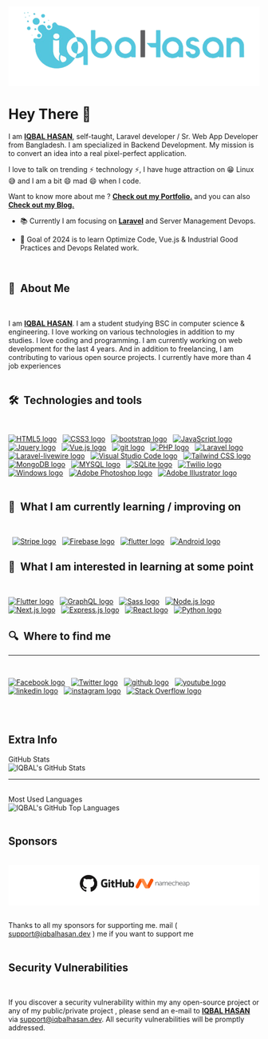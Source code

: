 <div style="text-align:center;">
  <a href="https://iqbalhasan.dev" target="_blank">
    <span style="background:white;">
      <img title="iqbalhasan.dev" src="image/logo.png" alt="IQBAL HASAN" style="background:white;">
    </span>
  </a>
  <!-- ![views](https://api.iqbalhasan.dev/api/visitor/count-and-svg) -->
</div>


# Hey There 👋

I am [**IQBAL HASAN**](https://iqbalhasan.dev), self-taught,
Laravel developer / Sr. Web App Developer from Bangladesh. I am specialized in Backend Development. My mission is to convert an idea into a real pixel-perfect application.

I love to talk on trending ⚡ technology ⚡, I have huge attraction on 😁 Linux 😅 and I am a bit 😄 mad 😄 when I code.

Want to know more about me ? [**Check out my Portfolio.**](https://iqbalhasan.dev) and you can also [**Check out my Blog.**](https://iqbalhasan.com)

- 📚 Currently I am focusing on [**Laravel**](https://laravel.com) and Server Management Devops.

- 🎯 Goal of 2024 is to learn Optimize Code, Vue.js & Industrial Good Practices and Devops Related work.

<br/>

## 🤔  About Me

<br>

I am [**IQBAL HASAN**](https://iqbalhasan.dev). I am a student studying BSC in computer science & engineering. I love working on various technologies in addition to my studies. I love coding and programming. I am currently working on web development for the last 4 years. And in addition to freelancing, I am contributing to various open source projects. I currently have more than 4 job experiences
<br/>
<br/>

## 🛠  Technologies and tools

<br>
<a name="learning-now"></a>

[<img src="https://img.shields.io/badge/HTML5-282C34?logo=html5&logoColor=E34F26" alt="HTML5 logo" title="HTML5" height="25" />][tech_tools_anchor]
&nbsp;
[<img src="https://img.shields.io/badge/CSS3-282C34?logo=css3&logoColor=1572B6" alt="CSS3 logo" title="CSS3" height="25" />][tech_tools_anchor]
&nbsp;
[<img src="https://img.shields.io/badge/Botstrap-282C34?logo=bootstrap&logoColor=6F0FF4" alt="bootstrap logo" title="Bootstrap" height="25" />][tech_tools_anchor]
&nbsp;
[<img src="https://img.shields.io/badge/JavaScript-282C34?logo=javascript&logoColor=F7DF1E" alt="JavaScript logo" title="JavaScript" height="25" />][tech_tools_anchor]
&nbsp;
[<img src="https://img.shields.io/badge/Jquery-282C34?logo=jquery&logoColor=11548A" alt="Jquery logo" title="Jquery" height="25" />][tech_tools_anchor]
&nbsp;
[<img src="https://img.shields.io/badge/Vue.js-282C34?logo=vue.js&logoColor=61DAFB" alt="Vue.js logo" title="Vue.js" height="25" />][tech_tools_anchor]
&nbsp;
[<img src="https://img.shields.io/badge/git-282C34?logo=git&logoColor=F05032" alt="git logo" title="git" height="25" />][tech_tools_anchor]
&nbsp;
[<img src="https://img.shields.io/badge/PHP-282C34?logo=php&logoColor=5F649F" alt="PHP logo" title="PHP" height="25" />][tech_tools_anchor]
&nbsp;
[<img src="https://img.shields.io/badge/Laravel-282C34?logo=laravel&logoColor=C43129" alt="Laravel logo" title="Laravel" height="25" />][tech_tools_anchor]
&nbsp;
[<img src="https://img.shields.io/badge/Laravel-livewire-282C34?logo=laravel-livewire&logoColor=764ABC" alt="Laravel-livewire logo" title="Laravel-livewire" height="25" />][tech_tools_anchor]
&nbsp;
[<img src="https://img.shields.io/badge/VS Code-282C34?logo=visual-studio-code&logoColor=007ACC" alt="Visual Studio Code logo" title="Visual Studio Code" height="25" />][tech_tools_anchor]
&nbsp;
[<img src="https://img.shields.io/badge/Tailwind%20CSS-282C34?logo=tailwind-css&logoColor=38B2AC" alt="Tailwind CSS logo" title="Tailwind CSS" height="25" />][tech_tools_anchor]
&nbsp;
[<img src="https://img.shields.io/badge/MongoDB-282C34?logo=mongodb&logoColor=47A248" alt="MongoDB logo" title="MongoDB" height="25" />][tech_tools_anchor]
&nbsp;
[<img src="https://img.shields.io/badge/MYSQL-282C34?logo=mysql&logoColor=FFBA66" alt="MYSQL logo" title="MYSQL" height="25" />][tech_tools_anchor]
&nbsp;
[<img src="https://img.shields.io/badge/SQLite-282C34?logo=sqlite&logoColor=1887CD" alt="SQLite logo" title="SQLite" height="25" />][tech_tools_anchor]
&nbsp;
[<img src="https://img.shields.io/badge/Twilio-282C34?logo=twilio&logoColor=E52C42" alt="Twilio logo" title="Twilio" height="25" />][tech_tools_anchor]
&nbsp;
[<img src="https://img.shields.io/badge/Windows-282C34?logo=windows&logoColor=046FC9" alt="Windows logo" title="Windows" height="25" />][tech_tools_anchor]
&nbsp;
[<img src="https://img.shields.io/badge/Adobe Photoshop-282C34?logo=adobe-photoshop&logoColor=37AAFF" alt="Adobe Photoshop logo" title="Adobe Photoshop" height="25" />][tech_tools_anchor]
&nbsp;
[<img src="https://img.shields.io/badge/Adobe Illustrator-282C34?logo=adobe-illustrator&logoColor=#FC9803" alt="Adobe Illustrator logo" title="Adobe Illustrator" height="25" />][tech_tools_anchor]
&nbsp;
<br/>
<br/>
<a name="learning-next"></a>

## 📖  What I am currently learning / improving on

<br>

&nbsp;
[<img src="https://img.shields.io/badge/Stripe-282C34?logo=Stripe&logoColor=564FD0" alt="Stripe logo" title="Stripe" height="25" />][learning_now_anchor]
&nbsp;
[<img src="https://img.shields.io/badge/Firebase-282C34?logo=firebase&logoColor=FFCA28" alt="Firebase logo" title="Firebase" height="25" />][learning_now_anchor]
&nbsp;
[<img src="https://img.shields.io/badge/Flutter-282C34?logo=flutter&logoColor=02569B" alt="flutter logo" title="flutter" height="25" />][learning_next_anchor]
&nbsp;
[<img src="https://img.shields.io/badge/Android-282C34?logo=Android&logoColor=3BD982" alt="Android logo" title="Android" height="25" />][learning_next_anchor]
&nbsp;

## 👾  What I am interested in learning at some point

<br>

[<img src="https://img.shields.io/badge/Flutter-282C34?logo=flutter&logoColor=02569B" alt="Flutter logo" title="Flutter" height="25" />][learning_next_anchor]
&nbsp;
[<img src="https://img.shields.io/badge/GraphQL-282C34?logo=graphql&logoColor=E10098" alt="GraphQL logo" title="GraphQL" height="25" />][learning_next_anchor]
&nbsp;
[<img src="https://img.shields.io/badge/Sass-282C34?logo=sass&logoColor=CC6699" alt="Sass logo" title="Sass" height="25" />][learning_next_anchor]
&nbsp;
[<img src="https://img.shields.io/badge/Node.js-282C34?logo=node.js&logoColor=339933" alt="Node.js logo" title="Node.js" height="25" />][learning_next_anchor]
&nbsp;
[<img src="https://img.shields.io/badge/Next.js-282C34?logo=next.js&logoColor=FFFFFF" alt="Next.js logo" title="Next.js" height="25" />][learning_next_anchor]
&nbsp;
[<img src="https://img.shields.io/badge/Express-282C34?logo=express&logoColor=FFFFFF" alt="Express.js logo" title="Express.js" height="25" />][learning_next_anchor]
&nbsp;
[<img src="https://img.shields.io/badge/React-282C34?logo=React&logoColor=64DEFB" alt="React logo" title="React" height="25" />][learning_next_anchor]
&nbsp;
[<img src="https://img.shields.io/badge/Python-282C34?logo=python&logoColor=3A789D" alt="Python logo" title="Python" height="25" />][learning_next_anchor]
&nbsp;

## 🔍  Where to find me

<hr/>
<br>

[<img src="https://img.shields.io/badge/@iqbalhasan.dev-282C34?logo=facebook" alt="Facebook logo" title="Facebook" height="25" />](https://facebook.com/iqbalhasan.dev)
&nbsp;
[<img src="https://img.shields.io/badge/@iqbalhasandev-282C34?logo=Twitter" alt="Twitter logo" title="Twitter" height="25" />](https://twitter.com/iqbalhasandev)
&nbsp;
[<img src="https://img.shields.io/badge/@iqbalhasandev-282C34?logo=github" alt="github logo" title="Github" height="25" />](https://github.com/iqbalhasandev)
&nbsp;
[<img src="https://img.shields.io/badge/@iqbalhasandev-282C34?logo=youtube&logoColor=FA0000" alt="youtube logo" title="Youtube" height="25" />](https://www.youtube.com/channel/UC_cRoDLSVHe2nvJb6pjyF6A)
&nbsp;
[<img src="https://img.shields.io/badge/@iqbalhasandev-282C34?logo=linkedin" alt="linkedin logo" title="Linkedin" height="25" />](https://twitter.com/iqbalhasandev)
&nbsp;
[<img src="https://img.shields.io/badge/@iqbalhasan.dev-282C34?logo=instagram" alt="instagram logo" title="Instagram" height="25" />](https://www.instagram.com/iqbalhasan.dev)
&nbsp;
[<img src="https://img.shields.io/badge/Stack%20Overflow-282C34?logo=stackoverflow&logoColor=FE7A16" alt="Stack Overflow logo" title="Stack Overflow" height="25" />](https://meta.stackexchange.com/users/1302563/iqbal-hasan)
&nbsp;

[tech_tools_anchor]: #iqbalhasandev--
[learning_now_anchor]: #learning-now
[learning_next_anchor]: #learning-next

<br/>
<br/>

## Extra Info

  <summary>GitHub Stats</summary>

  <img  alt="IQBAL's GitHub Stats" src="https://github-readme-stats.vercel.app/api?username=iqbalhasandev&show_icons=true&hide_border=true" />

</br>
<hr/>
</br>
  <summary>Most Used Languages</summary>
<img  alt="IQBAL's GitHub Top Languages" src="https://github-readme-stats.vercel.app/api/top-langs/?username=iqbalhasandev" />
</br>
</br>

## Sponsors

<br>
<center><span style="background:white;display:block;padding:15px;text-align:center" >
 <a href="https://iqbalhasan.dev" traget="_blank" >
  <img title="" src="image/Sponsors.PNG" alt="Sponsors" style="background:white;">
 </a>
</span></center>
<br>

Thanks to all my sponsors for supporting me. mail ( [support@iqbalhasan.dev](mailto:support@iqbalhasan.dev) ) me if you want to support me
<br>
<br>

## Security Vulnerabilities

<br>

If you discover a security vulnerability within my any open-source project or any of my public/private project , please send an e-mail to [**IQBAL HASAN**](https://iqbalhasan.dev) via [support@iqbalhasan.dev](mailto:support@iqbalhasan.dev). All security vulnerabilities will be promptly addressed.

